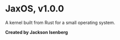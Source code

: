 # JaxOS, v1.0.0
A kernel built from Rust for a small operating system.

**Created by Jackson Isenberg**